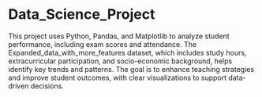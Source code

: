 # Data_Science_Project 

This project uses Python, Pandas, and Matplotlib to analyze student performance, including exam scores and attendance. The Expanded_data_with_more_features dataset, which includes study hours, extracurricular participation, and socio-economic background, helps identify key trends and patterns. The goal is to enhance teaching strategies and improve student outcomes, with clear visualizations to support data-driven decisions.
